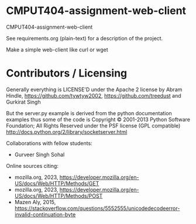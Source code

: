 CMPUT404-assignment-web-client
==============================

CMPUT404-assignment-web-client

See requirements.org (plain-text) for a description of the project.

Make a simple web-client like curl or wget

Contributors / Licensing
========================

Generally everything is LICENSE'D under the Apache 2 license by Abram Hindle, 
https://github.com/tywtyw2002, https://github.com/treedust and Gurkirat Singh

But the server.py example is derived from the python documentation
examples thus some of the code is Copyright © 2001-2013 Python
Software Foundation; All Rights Reserved under the PSF license (GPL
compatible) http://docs.python.org/2/library/socketserver.html

Collaborations with fellow students:
* Gurveer Singh Sohal


Online sources citing:
* mozilla.org, 2023, https://developer.mozilla.org/en-US/docs/Web/HTTP/Methods/GET
* mozilla.org, 2023, https://developer.mozilla.org/en-US/docs/Web/HTTP/Methods/POST
* Mazen Aly, 2015, https://stackoverflow.com/questions/5552555/unicodedecodeerror-invalid-continuation-byte
